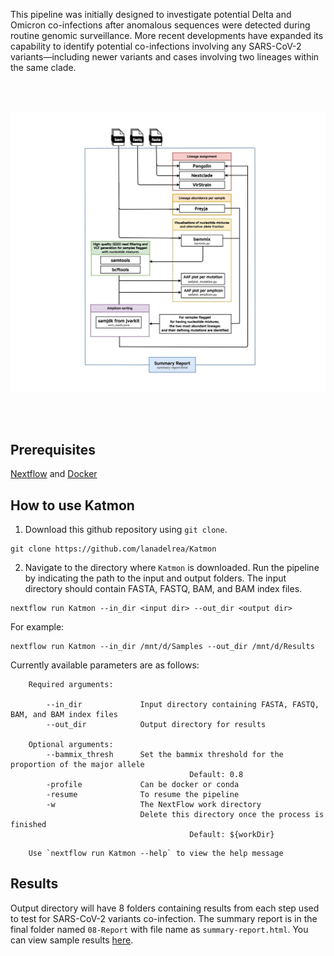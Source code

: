 This pipeline was initially designed to investigate potential Delta and Omicron co-infections after anomalous sequences were detected during routine genomic surveillance. More recent developments have expanded its capability to identify potential co-infections involving any SARS-CoV-2 variants—including newer variants and cases involving two lineages within the same clade.

<br />
<br />
<p align="center">
  <img src="https://github.com/lanadelrea/Katmon/blob/main/assets/Katmon.jpg">
</p>
<br />
<br />

## Prerequisites
[Nextflow](https://www.nextflow.io/docs/latest/getstarted.html#installation) and [Docker](https://docs.docker.com/engine/install/ubuntu/)

## How to use Katmon
1) Download this github repository using `git clone`.
```
git clone https://github.com/lanadelrea/Katmon
```

2) Navigate to the directory where `Katmon` is downloaded. Run the pipeline by indicating the path to the input and output folders. The input directory should contain FASTA, FASTQ, BAM, and BAM index files.

```
nextflow run Katmon --in_dir <input dir> --out_dir <output dir>
```

For example:
```
nextflow run Katmon --in_dir /mnt/d/Samples --out_dir /mnt/d/Results
```

Currently available parameters are as follows:
```
    Required arguments:
                 
        --in_dir             Input directory containing FASTA, FASTQ, BAM, and BAM index files
        --out_dir            Output directory for results
                  
    Optional arguments:
        --bammix_thresh      Set the bammix threshold for the proportion of the major allele
                                        Default: 0.8
        -profile             Can be docker or conda
        -resume              To resume the pipeline
        -w                   The NextFlow work directory 
                             Delete this directory once the process is finished
                                        Default: ${workDir} 
```
```
    Use `nextflow run Katmon --help` to view the help message
```

## Results
Output directory will have 8 folders containing results from each step used to test for SARS-CoV-2 variants co-infection. The summary report is in the final folder named `08-Report` with file name as `summary-report.html`. You can view sample results [here](https://github.com/lanadelrea/simKatmon/tree/main/katmon-results).
